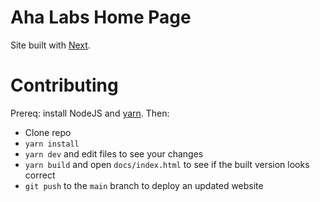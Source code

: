# Aha Labs Home Page

Site built with [Next](https://nextjs.org/learn).

# Contributing

Prereq: install NodeJS and [yarn](https://yarnpkg.com). Then:

- Clone repo
- `yarn install`
- `yarn dev` and edit files to see your changes
- `yarn build` and open `docs/index.html` to see if the built version looks correct
- `git push` to the `main` branch to deploy an updated website
